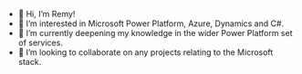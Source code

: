 - 👋 Hi, I’m Remy!
- 👀 I’m interested in Microsoft Power Platform, Azure, Dynamics and C#.
- 🌱 I’m currently deepening my knowledge in the wider Power Platform set of services.
- 💞️ I’m looking to collaborate on any projects relating to the Microsoft stack.


<!--- 📫 Reach out to me on  ---->

<!---
notRemyM/notRemyM is a ✨ special ✨ repository because its `README.md` (this file) appears on your GitHub profile.
You can click the Preview link to take a look at your changes.
--->
